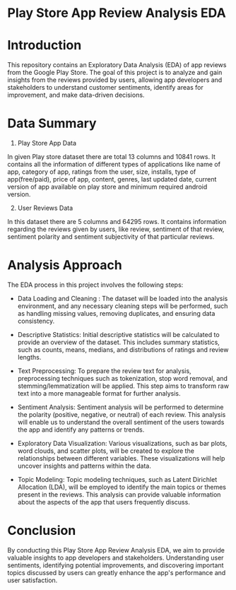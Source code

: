 
# Play Store App Review Analysis EDA
# Introduction 

This repository contains an Exploratory Data Analysis (EDA) of app reviews from the Google Play Store. The goal of this project is to analyze and gain insights from the reviews provided by users, allowing app developers and stakeholders to understand customer sentiments, identify areas for improvement, and make data-driven decisions.

# Data Summary
1. Play Store App Data

In  given Play store dataset there are total 13 columns and 10841 rows. It contains all the information of different types of applications like name of app, category of app, ratings from the user, size, installs, type of app(free/paid), price of app, content, genres, last updated date, current version of app available on play store and minimum required android version.

2.  User Reviews Data

In this dataset there are 5 columns and 64295 rows. It contains information regarding the reviews given by users, like review, sentiment of that review, sentiment polarity and sentiment subjectivity of that particular reviews.


# Analysis Approach
The EDA process in this project involves the following steps:

* Data Loading and Cleaning : The dataset will be loaded into the analysis environment, and any necessary cleaning steps will be performed, such as handling missing values, removing duplicates, and ensuring data consistency.

* Descriptive Statistics: Initial descriptive statistics will be calculated to provide an overview of the dataset. This includes summary statistics, such as counts, means, medians, and distributions of ratings and review lengths.

* Text Preprocessing: To prepare the review text for analysis, preprocessing techniques such as tokenization, stop word removal, and stemming/lemmatization will be applied. This step aims to transform raw text into a more manageable format for further analysis.

* Sentiment Analysis: Sentiment analysis will be performed to determine the polarity (positive, negative, or neutral) of each review. This analysis will enable us to understand the overall sentiment of the users towards the app and identify any patterns or trends.

* Exploratory Data Visualization: Various visualizations, such as bar plots, word clouds, and scatter plots, will be created to explore the relationships between different variables. These visualizations will help uncover insights and patterns within the data.

* Topic Modeling: Topic modeling techniques, such as Latent Dirichlet Allocation (LDA), will be employed to identify the main topics or themes present in the reviews. This analysis can provide valuable information about the aspects of the app that users frequently discuss.



# Conclusion
By conducting this Play Store App Review Analysis EDA, we aim to provide valuable insights to app developers and stakeholders. Understanding user sentiments, identifying potential improvements, and discovering important topics discussed by users can greatly enhance the app's performance and user satisfaction.
